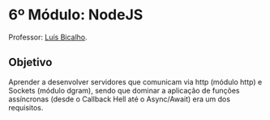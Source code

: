 # 6º Módulo: NodeJS
Professor: [Luís Bicalho](https://github.com/Kirink212).

## Objetivo
Aprender a desenvolver servidores que comunicam via http (módulo http) e Sockets (módulo dgram), sendo que dominar a aplicação de funções assíncronas (desde o Callback Hell até o Async/Await) era um dos requisitos.
